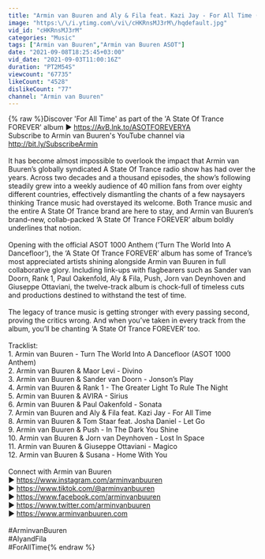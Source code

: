 ```yaml
---
title: "Armin van Buuren and Aly & Fila feat. Kazi Jay - For All Time (Lyric Video)"
image: "https:\/\/i.ytimg.com\/vi\/cHKRnsMJ3rM\/hqdefault.jpg"
vid_id: "cHKRnsMJ3rM"
categories: "Music"
tags: ["Armin van Buuren","Armin van Buuren ASOT"]
date: "2021-09-08T18:25:45+03:00"
vid_date: "2021-09-03T11:00:16Z"
duration: "PT2M54S"
viewcount: "67735"
likeCount: "4528"
dislikeCount: "77"
channel: "Armin van Buuren"
---
```

{% raw %}Discover 'For All Time' as part of the 'A State Of Trance FOREVER' album ▶ <a rel="nofollow" target="blank" href="https://AvB.lnk.to/ASOTFOREVERYA">https://AvB.lnk.to/ASOTFOREVERYA</a><br />Subscribe to Armin van Buuren's YouTube channel via <a rel="nofollow" target="blank" href="http://bit.ly/SubscribeArmin">http://bit.ly/SubscribeArmin</a><br /><br />It has become almost impossible to overlook the impact that Armin van Buuren’s globally syndicated A State Of Trance radio show has had over the years. Across two decades and a thousand episodes, the show’s following steadily grew into a weekly audience of 40 million fans from over eighty different countries, effectively dismantling the chants of a few naysayers thinking Trance music had overstayed its welcome. Both Trance music and the entire A State Of Trance brand are here to stay, and Armin van Buuren’s brand-new, collab-packed ‘A State Of Trance FOREVER’ album boldly underlines that notion.  <br /><br />Opening with the official ASOT 1000 Anthem (‘Turn The World Into A Dancefloor’), the ‘A State Of Trance FOREVER’ album has some of Trance’s most appreciated artists shining alongside Armin van Buuren in full collaborative glory. Including link-ups with flagbearers such as Sander van Doorn, Rank 1, Paul Oakenfold, Aly &amp; Fila, Push, Jorn van Deynhoven and Giuseppe Ottaviani, the twelve-track album is chock-full of timeless cuts and productions destined to withstand the test of time. <br /><br />The legacy of trance music is getting stronger with every passing second, proving the critics wrong. And when you’ve taken in every track from the album, you’ll be chanting ‘A State Of Trance FOREVER’ too. <br /><br />Tracklist:<br />1. Armin van Buuren - Turn The World Into A Dancefloor (ASOT 1000 Anthem)<br />2. Armin van Buuren &amp; Maor Levi - Divino<br />3. Armin van Buuren &amp; Sander van Doorn - Jonson’s Play<br />4. Armin van Buuren &amp; Rank 1 - The Greater Light To Rule The Night<br />5. Armin van Buuren &amp; AVIRA - Sirius<br />6. Armin van Buuren &amp; Paul Oakenfold - Sonata<br />7. Armin van Buuren and Aly &amp; Fila feat. Kazi Jay - For All Time<br />8. Armin van Buuren &amp; Tom Staar feat. Josha Daniel - Let Go<br />9. Armin van Buuren &amp; Push - In The Dark You Shine<br />10. Armin van Buuren &amp; Jorn van Deynhoven - Lost In Space<br />11. Armin van Buuren &amp; Giuseppe Ottaviani - Magico<br />12. Armin van Buuren &amp; Susana - Home With You<br /><br />Connect with Armin van Buuren<br />▶ <a rel="nofollow" target="blank" href="https://www.instagram.com/arminvanbuuren">https://www.instagram.com/arminvanbuuren</a><br />▶ <a rel="nofollow" target="blank" href="https://www.tiktok.com/@arminvanbuuren">https://www.tiktok.com/@arminvanbuuren</a><br />▶ <a rel="nofollow" target="blank" href="https://www.facebook.com/arminvanbuuren">https://www.facebook.com/arminvanbuuren</a><br />▶ <a rel="nofollow" target="blank" href="https://www.twitter.com/arminvanbuuren">https://www.twitter.com/arminvanbuuren</a><br />▶ <a rel="nofollow" target="blank" href="https://www.arminvanbuuren.com">https://www.arminvanbuuren.com</a><br /><br />#ArminvanBuuren<br />#AlyandFila<br />#ForAllTime{% endraw %}
